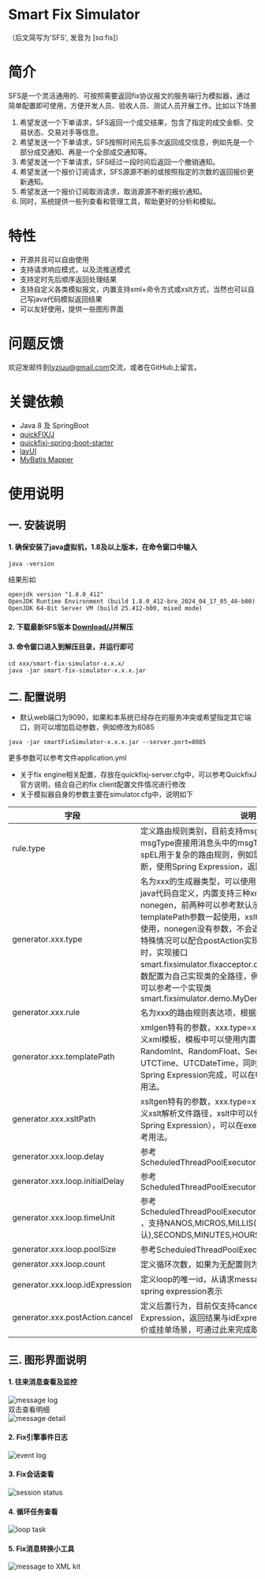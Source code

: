 Smart Fix Simulator
============
（后文简写为'SFS', 发音为 [sɑːfis]）

# 简介
SFS是一个灵活通用的、可按照需要返回fix协议报文的服务端行为模拟器，通过简单配置即可使用，方便开发人员、验收人员、测试人员开展工作。比如以下场景
1. 希望发送一个下单请求，SFS返回一个成交结果，包含了指定的成交金额、交易状态、交易对手等信息。
2. 希望发送一个下单请求，SFS按照时间先后多次返回成交信息，例如先是一个部分成交通知、再是一个全部成交通知等。
3. 希望发送一个下单请求，SFS经过一段时间后返回一个撤销通知。
4. 希望发送一个报价订阅请求，SFS源源不断的或按照指定的次数的返回报价更新通知。
5. 希望发送一个报价订阅取消请求，取消源源不断的报价通知。
6. 同时，系统提供一些列查看和管理工具，帮助更好的分析和模拟。

# 特性
* 开源并且可以自由使用
* 支持请求响应模式，以及流推送模式
* 支持定时先后顺序返回处理结果
* 支持自定义各类模拟报文，内置支持xml+命令方式或xslt方式，当然也可以自己写java代码模拟返回结果
* 可以友好使用，提供一些图形界面

# 问题反馈
欢迎发邮件到<lyziuu@gmail.com>交流，或者在GitHub上留言。

# 关键依赖
* Java 8 及 SpringBoot
* [quickFIX/J](https://github.com/quickfix-j/quickfixj)
* [quickfixj-spring-boot-starter](https://github.com/esanchezros/quickfixj-spring-boot-starter)
* [layUI](https://github.com/layui/layui/blob/main/README.en-US.md)
* [MyBatis Mapper](https://github.com/mybatis-mapper/mapper)

# 使用说明
## 一. 安装说明
#### 1. 确保安装了java虚拟机，1.8及以上版本，在命令窗口中输入
```
java -version
```
结果形如
```
openjdk version "1.8.0_412"
OpenJDK Runtime Environment (build 1.8.0_412-bre_2024_04_17_05_48-b00)
OpenJDK 64-Bit Server VM (build 25.412-b00, mixed mode)
```

#### 2. 下载最新SFS版本 [Download/J](https://github.com/leedeper/smart-fix-simulator/releases)并解压

#### 3. 命令窗口进入到解压目录，并运行即可
```
cd xxx/smart-fix-simulator-x.x.x/
java -jar smart-fix-simulator-x.x.x.jar
```

## 二. 配置说明
* 默认web端口为9090，如果和本系统已经存在的服务冲突或希望指定其它端口，则可以增加启动参数，例如修改为8085
```
java -jar smartFixSimulator-x.x.x.jar --server.port=8085
```
更多参数可以参考文件application.yml
* 关于fix engine相关配置，存放在quickfixj-server.cfg中，可以参考QuickfixJ官方说明，结合自己的fix client配置文件情况进行修改
* 关于模拟器自身的参数主要在simulator.cfg中，说明如下

| 字段                              | 说明                                                                                                                                                                                                                                                                                                                                       |
|---------------------------------|------------------------------------------------------------------------------------------------------------------------------------------------------------------------------------------------------------------------------------------------------------------------------------------------------------------------------------------|
| rule.type                       | 定义路由规则类别，目前支持msgType和spEL两种，msgType直接用消息头中的msgType来决策，简单明了。spEL用于复杂的路由规则，例如需要结合多个字段才能判断，使用Spring Expression，返回结果为布尔类型即可                                                                                                                                                                                                                  |
| generator.xxx.type              | 名为xxx的生成器类型，可以使用内置生成器，也可以使用java代码自定义，内置支持三种xmlgen、xsltgen以及nonegen，前两种可以参考默认示例，xmlgen需要templatePath参数一起使用，xsltgen需要xsltPath参数一起使用，nonegen没有参数，不会返回任何结果，只提供打印，特殊情况可以配合postAction实现某些效果。当需要自定义时，实现接口smart.fixsimulator.fixacceptor.core.Generator，并将此参数配置为自己实现类的全路径，例如com.my.MyGenerator，可以参考一个实现类 smart.fixsimulator.demo.MyDemoGenerator |
| generator.xxx.rule              | 名为xxx的路由规则表达项，根据rule.type来决定配置内容                                                                                                                                                                                                                                                                                                         |
| generator.xxx.templatePath      | xmlgen特有的参数，xxx.type=xmlgens时需要进行配置，定义xml模板，模板中可以使用内置指令，目前内置指令包括RandomInt、RandomFloat、Sequence、UTCDate、UTCTime、UTCDateTime，同时对于复杂的逻辑可以使用Spring Expression完成，可以在USDJPYQuote.xml中参考用法。                                                                                                                                                     |
| generator.xxx.xsltPath          | xsltgen特有的参数，xxx.type=xsltgen时需要进行配置，定义xslt解析文件路径，xslt中可以使用内置的指令（不支持Spring Expression），可以在executionReportFilled.xslt中参考用法。                                                                                                                                                                                                               |
| generator.xxx.loop.delay        | 参考ScheduledThreadPoolExecutor.scheduleWithFixedDelay()                                                                                                                                                                                                                                                                                   |
| generator.xxx.loop.initialDelay | 参考ScheduledThreadPoolExecutor.scheduleWithFixedDelay()                                                                                                                                                                                                                                                                                   |
| generator.xxx.loop.timeUnit     | 参考ScheduledThreadPoolExecutor.scheduleWithFixedDelay() ，支持NANOS,MICROS,MILLIS(默认),SECONDS,MINUTES,HOURS几个字符串                                                                                                                                                                                                                             |
| generator.xxx.loop.poolSize     | 参考ScheduledThreadPoolExecutor                                                                                                                                                                                                                                                                                                            |
| generator.xxx.loop.count        | 定义循环次数，如果为无配置则为无限次（除非被取消）                                                                                                                                                                                                                                                                                                                |
| generator.xxx.loop.idExpression | 定义loop的唯一id，从请求message和sessionID中取值，用spring expression表示                                                                                                                                                                                                                                                                                 |
| generator.xxx.postAction.cancel | 定义后置行为，目前仅支持cancel指令，配置内容为Spring Expression，返回结果与idExpression逻辑相同，例如订阅报价或挂单场景，可通过此来完成取消                                                                                                                                                                                                                               |
## 三. 图形界面说明
#### 1. 往来消息查看及监控
![message log](https://i.postimg.cc/j53qRgPn/message-Log.png)
<br>
双击查看明细
<br>
![message detail](https://i.postimg.cc/j5QT5R91/message-Log-Double-Click.png)
#### 2. Fix引擎事件日志
![event log](https://i.postimg.cc/4NDdKSMz/eventLog.png)
#### 3. Fix会话查看
![session status](https://i.postimg.cc/s2cDND2c/session.png)
#### 4. 循环任务查看
![loop task](https://i.postimg.cc/nLZh2Qnr/loopTask.png)
#### 5. Fix消息转换小工具
![message to XML kit](https://i.postimg.cc/63p5JJ2N/parse2xml.png)
